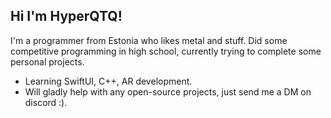 ## Hi I'm HyperQTQ!
I'm a programmer from Estonia who likes metal and stuff.
Did some competitive programming in high school, currently trying to complete some personal projects.
- Learning SwiftUI, C++, AR development.
- Will gladly help with any open-source projects, just send me a DM on discord :).
<!--
**HyperQTQ/HyperQTQ** is a ✨ _special_ ✨ repository because its `README.md` (this file) appears on your GitHub profile.

Here are some ideas to get you started:

- 🔭 I’m currently working on ...
- 🌱 I’m currently learning ...
- 👯 I’m looking to collaborate on ...
- 🤔 I’m looking for help with ...
- 💬 Ask me about ...
- 📫 How to reach me: ...
- 😄 Pronouns: ...
- ⚡ Fun fact: ...
-->

